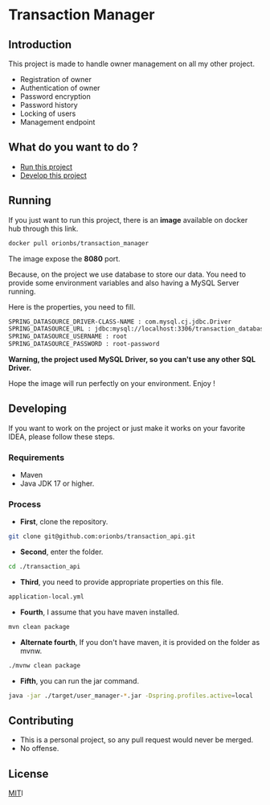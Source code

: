# Transaction Manager

## Introduction

This project is made to handle owner management on all my other project.

* Registration of owner
* Authentication of owner
* Password encryption
* Password history
* Locking of users
* Management endpoint

## What do you want to do ?

* [Run this project](#running)
* [Develop this project](#developing)

## Running

If you just want to run this project, there is an **image** available on docker hub through this link.

```bash
docker pull orionbs/transaction_manager
```

The image expose the **8080** port.

Because, on the project we use database to store our data. You need to provide some environment variables and also
having a MySQL Server running.

Here is the properties, you need to fill.

```bash
SPRING_DATASOURCE_DRIVER-CLASS-NAME : com.mysql.cj.jdbc.Driver
SPRING_DATASOURCE_URL : jdbc:mysql://localhost:3306/transaction_database?createDatabaseIfNotExist=true
SPRING_DATASOURCE_USERNAME : root
SPRING_DATASOURCE_PASSWORD : root-password
```

**Warning, the project used MySQL Driver, so you can't use any other SQL Driver.**

Hope the image will run perfectly on your environment. Enjoy !

## Developing

If you want to work on the project or just make it works on your favorite IDEA, please follow these steps.

### Requirements

* Maven
* Java JDK 17 or higher.

### Process

* **First**, clone the repository.

```bash
git clone git@github.com:orionbs/transaction_api.git
```

* **Second**, enter the folder.

```bash
cd ./transaction_api
```

* **Third**, you need to provide appropriate properties on this file.

```bash
application-local.yml
```

* **Fourth**, I assume that you have maven installed.

```bash
mvn clean package
```

* **Alternate fourth**, If you don't have maven, it is provided on the folder as mvnw.

```bash
./mvnw clean package
```

* **Fifth**, you can run the jar command.

```bash
java -jar ./target/user_manager-*.jar -Dspring.profiles.active=local
```

## Contributing

- This is a personal project, so any pull request would never be merged.
- No offense.

## License

[MIT](https://choosealicense.com/licenses/mit/)l


